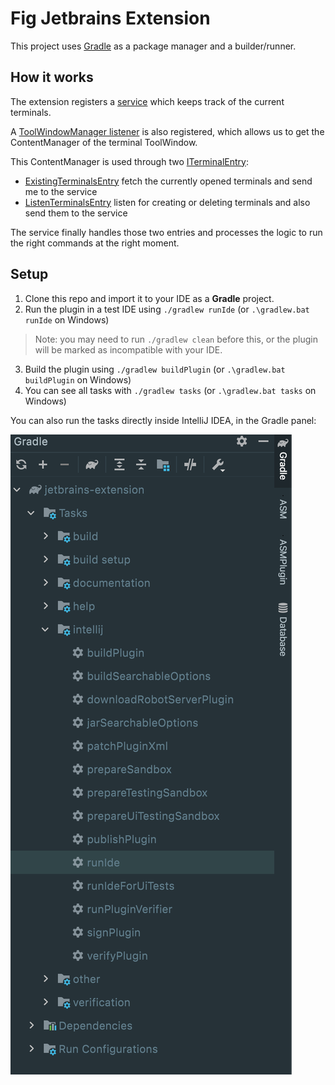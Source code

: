 # Fig Jetbrains Extension

This project uses [Gradle](https://gradle.org/) as a package manager and a builder/runner.

## How it works
The extension registers a [service](src/main/java/io/fig/jetbrains/FigService.java) which keeps track of the current terminals.

A [ToolWindowManager listener](src/main/java/io/fig/jetbrains/FigWindowListener.java) is also registered, which allows us to get the ContentManager of the terminal ToolWindow.

This ContentManager is used through two [ITerminalEntry](src/main/java/io/fig/jetbrains/entries/ITerminalEntry.java):
- [ExistingTerminalsEntry](src/main/java/io/fig/jetbrains/entries/impl/ExistingTerminalsEntry.java) fetch the currently opened terminals and send me to the service
- [ListenTerminalsEntry](src/main/java/io/fig/jetbrains/entries/impl/ListenTerminalsEntry.java) listen for creating or deleting terminals and also send them to the service

The service finally handles those two entries and processes the logic to run the right commands at the right moment.

## Setup
1. Clone this repo and import it to your IDE as a **Gradle** project.
2. Run the plugin in a test IDE using `./gradlew runIde` (or `.\gradlew.bat runIde` on Windows)
> Note: you may need to run `./gradlew clean` before this, or the plugin will be marked as incompatible with your IDE.
3. Build the plugin using `./gradlew buildPlugin` (or `.\gradlew.bat buildPlugin` on Windows)
4. You can see all tasks with `./gradlew tasks` (or `.\gradlew.bat tasks` on Windows)

You can also run the tasks directly inside IntelliJ IDEA, in the Gradle panel:

![](gradle-panel.png)
